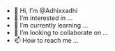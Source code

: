 - 👋 Hi, I’m @Adhixxadhi
- 👀 I’m interested in ...
- 🌱 I’m currently learning ...
- 💞️ I’m looking to collaborate on ...
- 📫 How to reach me ...

<!---
Adhixxadhi/Adhixxadhi is a ✨ special ✨ repository because its `README.md` (this file) appears on your GitHub profile.
You can click the Preview link to take a look at your changes.
--->
